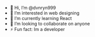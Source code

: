 - 👋 Hi, I’m @dvnryn999
- 👀 I’m interested in web designing
- 🌱 I’m currently learning React
- 💞️ I’m looking to collaborate on anyone
- ⚡ Fun fact: Im a developer

<!---
dvnryn999/dvnryn999 is a ✨ special ✨ repository because its `README.md` (this file) appears on your GitHub profile.
You can click the Preview link to take a look at your changes.
--->
